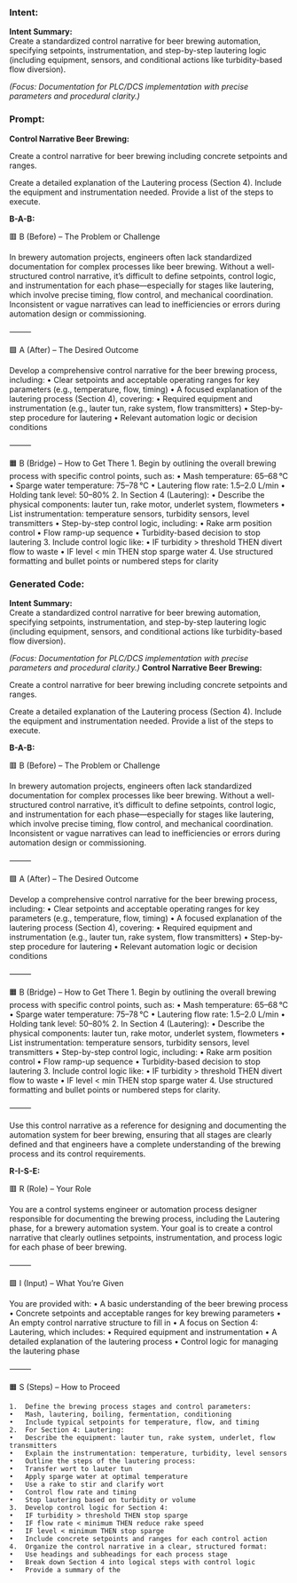 ### Intent:
**Intent Summary:**  
Create a standardized control narrative for beer brewing automation, specifying setpoints, instrumentation, and step-by-step lautering logic (including equipment, sensors, and conditional actions like turbidity-based flow diversion).  

*(Focus: Documentation for PLC/DCS implementation with precise parameters and procedural clarity.)*

### Prompt:
**Control Narrative Beer Brewing:**

Create a control narrative for beer brewing including concrete setpoints and ranges.

Create a detailed explanation of the Lautering process (Section 4). Include the equipment and instrumentation needed. Provide a list of the steps to execute.

**B-A-B:**

🟥 B (Before) – The Problem or Challenge

In brewery automation projects, engineers often lack standardized documentation for complex processes like beer brewing. Without a well-structured control narrative, it’s difficult to define setpoints, control logic, and instrumentation for each phase—especially for stages like lautering, which involve precise timing, flow control, and mechanical coordination. Inconsistent or vague narratives can lead to inefficiencies or errors during automation design or commissioning.

⸻

🟩 A (After) – The Desired Outcome

Develop a comprehensive control narrative for the beer brewing process, including:
	•	Clear setpoints and acceptable operating ranges for key parameters (e.g., temperature, flow, timing)
	•	A focused explanation of the lautering process (Section 4), covering:
	•	Required equipment and instrumentation (e.g., lauter tun, rake system, flow transmitters)
	•	Step-by-step procedure for lautering
	•	Relevant automation logic or decision conditions

⸻

🟧 B (Bridge) – How to Get There
	1.	Begin by outlining the overall brewing process with specific control points, such as:
	•	Mash temperature: 65–68 °C
	•	Sparge water temperature: 75–78 °C
	•	Lautering flow rate: 1.5–2.0 L/min
	•	Holding tank level: 50–80%
	2.	In Section 4 (Lautering):
	•	Describe the physical components: lauter tun, rake motor, underlet system, flowmeters
	•	List instrumentation: temperature sensors, turbidity sensors, level transmitters
	•	Step-by-step control logic, including:
	•	Rake arm position control
	•	Flow ramp-up sequence
	•	Turbidity-based decision to stop lautering
	3.	Include control logic like:
	•	IF turbidity > threshold THEN divert flow to waste
	•	IF level < min THEN stop sparge water
	4.	Use structured formatting and bullet points or numbered steps for clarity

### Generated Code:
**Intent Summary:**  
Create a standardized control narrative for beer brewing automation, specifying setpoints, instrumentation, and step-by-step lautering logic (including equipment, sensors, and conditional actions like turbidity-based flow diversion).  

*(Focus: Documentation for PLC/DCS implementation with precise parameters and procedural clarity.)*
**Control Narrative Beer Brewing:**

Create a control narrative for beer brewing including concrete setpoints and ranges.

Create a detailed explanation of the Lautering process (Section 4). Include the equipment and instrumentation needed. Provide a list of the steps to execute.

**B-A-B:**

🟥 B (Before) – The Problem or Challenge

In brewery automation projects, engineers often lack standardized documentation for complex processes like beer brewing. Without a well-structured control narrative, it’s difficult to define setpoints, control logic, and instrumentation for each phase—especially for stages like lautering, which involve precise timing, flow control, and mechanical coordination. Inconsistent or vague narratives can lead to inefficiencies or errors during automation design or commissioning.

⸻

🟩 A (After) – The Desired Outcome

Develop a comprehensive control narrative for the beer brewing process, including:
	•	Clear setpoints and acceptable operating ranges for key parameters (e.g., temperature, flow, timing)
	•	A focused explanation of the lautering process (Section 4), covering:
	•	Required equipment and instrumentation (e.g., lauter tun, rake system, flow transmitters)
	•	Step-by-step procedure for lautering
	•	Relevant automation logic or decision conditions

⸻

🟧 B (Bridge) – How to Get There
	1.	Begin by outlining the overall brewing process with specific control points, such as:
	•	Mash temperature: 65–68 °C
	•	Sparge water temperature: 75–78 °C
	•	Lautering flow rate: 1.5–2.0 L/min
	•	Holding tank level: 50–80%
	2.	In Section 4 (Lautering):
	•	Describe the physical components: lauter tun, rake motor, underlet system, flowmeters
	•	List instrumentation: temperature sensors, turbidity sensors, level transmitters
	•	Step-by-step control logic, including:
	•	Rake arm position control
	•	Flow ramp-up sequence
	•	Turbidity-based decision to stop lautering
	3.	Include control logic like:
	•	IF turbidity > threshold THEN divert flow to waste
	•	IF level < min THEN stop sparge water
	4.	Use structured formatting and bullet points or numbered steps for clarity.

⸻

Use this control narrative as a reference for designing and documenting the automation system for beer brewing, ensuring that all stages are clearly defined and that engineers have a complete understanding of the brewing process and its control requirements.

**R-I-S-E:**

🟥 R (Role) – Your Role

You are a control systems engineer or automation process designer responsible for documenting the brewing process, including the Lautering phase, for a brewery automation system. Your goal is to create a control narrative that clearly outlines setpoints, instrumentation, and process logic for each phase of beer brewing.

⸻

🟩 I (Input) – What You’re Given

You are provided with:
	•	A basic understanding of the beer brewing process
	•	Concrete setpoints and acceptable ranges for key brewing parameters
	•	An empty control narrative structure to fill in
	•	A focus on Section 4: Lautering, which includes:
	•	Required equipment and instrumentation
	•	A detailed explanation of the lautering process
	•	Control logic for managing the lautering phase

⸻

🟧 S (Steps) – How to Proceed

	1.	Define the brewing process stages and control parameters:
	•	Mash, lautering, boiling, fermentation, conditioning
	•	Include typical setpoints for temperature, flow, and timing
	2.	For Section 4: Lautering:
	•	Describe the equipment: lauter tun, rake system, underlet, flow transmitters
	•	Explain the instrumentation: temperature, turbidity, level sensors
	•	Outline the steps of the lautering process:
	•	Transfer wort to lauter tun
	•	Apply sparge water at optimal temperature
	•	Use a rake to stir and clarify wort
	•	Control flow rate and timing
	•	Stop lautering based on turbidity or volume
	3.	Develop control logic for Section 4:
	•	IF turbidity > threshold THEN stop sparge
	•	IF flow rate < minimum THEN reduce rake speed
	•	IF level < minimum THEN stop sparge
	•	Include concrete setpoints and ranges for each control action
	4.	Organize the control narrative in a clear, structured format:
	•	Use headings and subheadings for each process stage
	•	Break down Section 4 into logical steps with control logic
	•	Provide a summary of the
